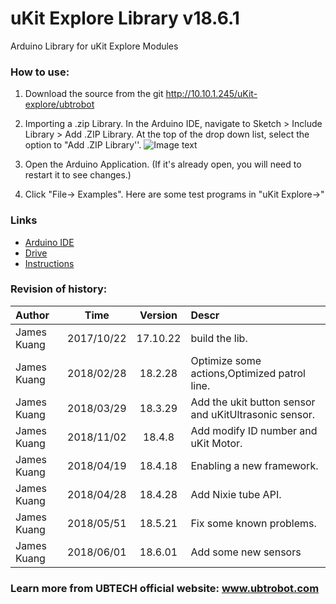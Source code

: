# uKit Explore Library v18.6.1

Arduino Library for uKit Explore Modules

### How to use:

1. Download the source from the git http://10.10.1.245/uKit-explore/ubtrobot

2. Importing a .zip Library. In the Arduino IDE, navigate to Sketch > Include Library > Add .ZIP Library. At the top of the drop down list, select the option to "Add .ZIP Library''.
![Image text](http://10.10.1.245/uKit-explore/Course/blob/master/image/lib.jpg)
3. Open the Arduino Application. (If it's already open, you will need to restart it to see changes.)

4. Click "File-> Examples". Here are some test programs in "uKit Explore->"

### Links
- [Arduino IDE](https://www.arduino.cc/en/Main/Software)
- [Drive](http://www.wch.cn/downfile/65)
- [Instructions](http://10.10.1.245/uKit-explore/Course/blob/master/uKit_Explore_Course_CN.pdf)  
   
### Revision of history:

|Author      |       Time      |   Version    |    Descr     |
|:--------   |      :-----:    |   :----:     |    :-----    |
|James Kuang |     2017/10/22  |   17.10.22   |    build the  lib.|
|James Kuang |     2018/02/28  |   18.2.28    |    Optimize some actions,Optimized patrol line.|
|James Kuang |     2018/03/29  |   18.3.29    |    Add the ukit button sensor and uKitUltrasonic sensor.|
|James Kuang |     2018/11/02  |   18.4.8     |    Add modify ID number and uKit Motor.|
|James Kuang |     2018/04/19  |   18.4.18    |    Enabling a new framework.|
|James Kuang |     2018/04/28  |   18.4.28    |    Add Nixie tube API.|
|James Kuang |     2018/05/51  |   18.5.21    |    Fix some known problems.|
|James Kuang |     2018/06/01  |   18.6.01    |    Add some new sensors|

### Learn more from UBTECH official website: www.ubtrobot.com
